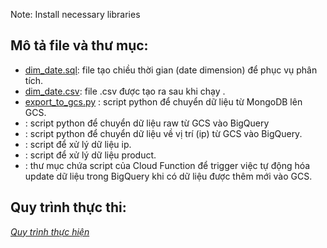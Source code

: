 Note: Install necessary libraries

## Mô tả file và thư mục:
- [dim_date.sql](dim_date.sql): file tạo chiều thời gian (date dimension) để phục vụ phân tích.
- [dim_date.csv](dim_date.csv): file .csv được tạo ra sau khi chạy [](dim_date.sql).
- [export_to_gcs.py](export_to_gcs.py) : script python để chuyển dữ liệu từ MongoDB lên GCS.
- [](gcs_to_bigquery.py): script python để chuyển dữ liệu raw từ GCS vào BigQuery
- [](gcs_to_bigquery_location.py): script python để chuyển dữ liệu về vị trí (ip) từ GCS vào BigQuery.
- [](ip.py): script để xử lý dữ liệu ip.
- [](product.py): script để xử lý dữ liệu product.
- [](trigger-bigquery-load_function-source): thư mục chứa script của Cloud Function để trigger việc tự động hóa update dữ liệu trong BigQuery khi có dữ liệu được thêm mới vào GCS.

## Quy trình thực thi:
[*Quy trình thực hiện*](https://funky-grin-fc2.notion.site/GCP-Project-5-6-15a4ed8143e98052b0d0edb034061c57?pvs=4)
